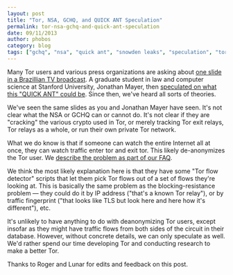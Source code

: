 ```yaml
---
layout: post
title: "Tor, NSA, GCHQ, and QUICK ANT Speculation"
permalink: tor-nsa-gchq-and-quick-ant-speculation
date: 09/11/2013
author: phobos
category: blog
tags: ["gchq", "nsa", "quick ant", "snowden leaks", "speculation", "tor"]
---
```


Many Tor users and various press organizations are asking about [one slide in a Brazillian TV broadcast](https://people.torproject.org/~andrew/2013-09-10-quick-ant-tor-events-qfd.png). A graduate student in law and computer science at Stanford University, Jonathan Mayer, then [speculated on what this "QUICK ANT" could be](https://twitter.com/jonathanmayer/status/377292928718499841). Since then, we've heard all sorts of theories.

We've seen the same slides as you and Jonathan Mayer have seen. It's not clear what the NSA or GCHQ can or cannot do. It's not clear if they are "cracking" the various crypto used in Tor, or merely tracking Tor exit relays, Tor relays as a whole, or run their own private Tor network.

What we do know is that if someone can watch the entire Internet all at once, they can watch traffic enter tor and exit tor. This likely de-anonymizes the Tor user. We [describe the problem as part of our FAQ](https://www.torproject.org/docs/faq.html.en#AttacksOnOnionRouting).

We think the most likely explanation here is that they have some "Tor flow detector" scripts that let them pick Tor flows out of a set of flows they're looking at. This is basically the same problem as the blocking-resistance problem — they could do it by IP address ("that's a known Tor relay"), or by traffic fingerprint ("that looks like TLS but look here and here how it's different"), etc.

It's unlikely to have anything to do with deanonymizing Tor users, except insofar as they might have traffic flows from both sides of the circuit in their database. However, without concrete details, we can only speculate as well. We'd rather spend our time developing Tor and conducting research to make a better Tor.

Thanks to Roger and Lunar for edits and feedback on this post.


